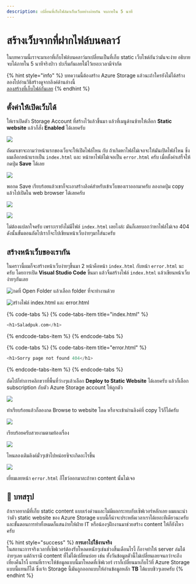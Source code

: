 ```yaml
---
description: เปลี่ยนที่เก็บไฟล์มาเก็บเว็บอย่างง่ายกัน จบภายใน 5 นาที
---
```


# สร้างเว็บจากที่ฝากไฟล์บนคลาว์

ในบทความนี้เราจะมาเอาที่เก็บไฟล์บนคลาว์มาเปลี่ยนเป็นที่เก็บ static เว็บไซต์กันว่ามันจะง่าย อธิบายจบได้ภายใน 5 นาทีจริงป่าว ปะเริ่มกันเลยโม้ไว้เยอะเวลามีจำกัด

{% hint style="info" %}
บทความนี้ต้องสร้าง Azure Storage แล้วนะถ้าใครยังไม่ได้สร้างลองไปอ่านวิธีสร้างดูจากลิงค์ด้านล่างนี้  
[ลองสร้างที่เก็บไฟล์กันเลย](https://saladpuk.gitbook.io/learn/cloud/azure-storage/blobs/create)
{% endhint %}

## ตั้งค่าให้เปิดเว็บได้

ให้เราเปิดตัว Storage Account ที่สร้างไว้แล้วขึ้นมา แล้วที่เมนูด้านซ้ายให้เลือก **Static website** แล้วก็สั่ง **Enabled** ได้เลยครับ

![](../../../.gitbook/assets/image%20%2840%29.png)

ถัดมาเขาจะถามว่าหน้าแรกของเว็บจะให้เปิดไฟล์ไหน กับ ถ้าเกิดหาไฟล์ไม่เจอจะให้มันเปิดไฟล์ไหน ซึ่งผมเลือกหน้าแรกเป็น `index.html` และ หน้าหาไฟล์ไม่เจอเป็น `error.html` ครับ เมื่อตั้งค่าเสร็จให้กดปุ่ม **Save** ได้เลย

![](../../../.gitbook/assets/image%20%28192%29.png)

พอกด Save เรียบร้อยแล้วเขาก็จะเอาสร้างลิงค์สำหรับเข้าเว็บของเราออกมาครับ ลองกดปุ่ม copy แล้วไปเปิดใน web browser ได้เลยครับ

![](../../../.gitbook/assets/image%20%28247%29.png)

![](../../../.gitbook/assets/image%20%28561%29.png)

ไม่ต้องแปลกใจครับ เพราะเรายังไม่มีไฟล์ `index.html` เลยไงล่ะ มันก็เลยบอกว่าหาไฟล์ไม่เจอ 404 ดังนั้นขั้นตอนถัดไปเราก็จะไปเขียนหน้าเว็บง่ายๆมาใส่นะครับ

## สร้างหน้าเว็บของเรากัน

ในคราวนี้ผมก็จะสร้างหน้าเว็บง่ายๆขึ้นมา 2 หน้าคือหน้า `index.html` กับหน้า `error.html` นะครับ โดยการเปิด **Visual Studio Code** ขึ้นมา แล้วจิ้มสร้างไฟล์ `index.html` แล้วเขียนหน้าเว็บง่ายๆกันเลย

![&#xE01;&#xE14;&#xE17;&#xE35;&#xE48; Open Folder &#xE41;&#xE25;&#xE49;&#xE27;&#xE40;&#xE25;&#xE37;&#xE2D;&#xE01; folder &#xE17;&#xE35;&#xE48;&#xE08;&#xE30;&#xE17;&#xE33;&#xE07;&#xE32;&#xE19;&#xE14;&#xE49;&#xE27;&#xE22;](../../../.gitbook/assets/image%20%2879%29.png)

![&#xE2A;&#xE23;&#xE49;&#xE32;&#xE07;&#xE44;&#xE1F;&#xE25;&#xE4C; index.html &#xE41;&#xE25;&#xE30; error.html](../../../.gitbook/assets/image%20%28163%29.png)

{% code-tabs %}
{% code-tabs-item title="index.html" %}
```php
<h1>Saladpuk.com</h1>
```
{% endcode-tabs-item %}
{% endcode-tabs %}

{% code-tabs %}
{% code-tabs-item title="error.html" %}
```php
<h1>Sorry page not found 404</h1>
```
{% endcode-tabs-item %}
{% endcode-tabs %}

ถัดไปก็ทำการคลิกขวาที่พื้นที่ว่างๆแล้วเลือก **Deploy to Static Website** ได้เลยครับ แล้วก็เลือก subscription กับตัว Azure Storage account ให้ถูกตัว

![](../../../.gitbook/assets/image%20%2871%29.png)

ทำเรียบร้อยแล้วก็ลองกด Browse to website โลด หรือจะเข้าผ่านลิงค์ที่ copy ไว้ก็ได้ครับ

![](../../../.gitbook/assets/image%20%28539%29.png)

เรียบร้อยครับสวยงามตามท้องเรื่อง

![](../../../.gitbook/assets/image%20%28156%29.png)

ไหนลองเติมลิงค์มั่วๆเข้าไปหน่อยซิจะเกิดอะไรขึ้น

![](../../../.gitbook/assets/image%20%28149%29.png)

เยี่ยมเลยหน้า `error.html` ก็โชว์ออกมาละถ้าหา content นั้นไม่เจอ

## 🎯 บทสรุป

ถ้าเราอยากมีที่เก็บ static content แบบเร่งด่วนและไม่มีผลกระทบกับเซิฟเวอร์หลักเลย ผมแนะนำว่าตัว static website ของ Azure Storage แบบนี้ก็น่าจะประหยัดเวลาเราได้เยอะทีเดียวนะครับ และขั้นตอนการทำทั้งหมดก็แสนง่ายให้ฝ่าย IT หรือน้องๆฝึกงานมาช่วยสร้าง content ให้ก็ยังไหวครับ

{% hint style="success" %}
**การเอาไปใช้งานจริง**  
ในสถานะการจริงเวลาที่เซิฟเวอร์ต้องรับโหลดหนักๆเช่นช่วงสิ้นเดือนไรงี้ ก็อาจทำให้ server ล่มได้ง่ายๆเลย แต่ถ้าเรามี content ที่ไม่ได้เปลี่ยนบ่อย เช่น ทั้งวันข้อมูลตัวนี้ไม่เปลี่ยนเลยจนกว่าจะถึงเที่ยงคืนไรงี้ แทนที่เราจะให้ข้อมูลแบบนี้มาโหลดที่เซิฟเวอร์ เราก็เปลี่ยนมาเก็บไว้ที่ Azure Storage แบบนี้แทนก็ได้ ซึ่งเจ้า Storage นี้มันถูกออกแบบให้อ่านข้อมูลหลัก **TB** ได้แบบชิวๆเลยครับ
{% endhint %}

